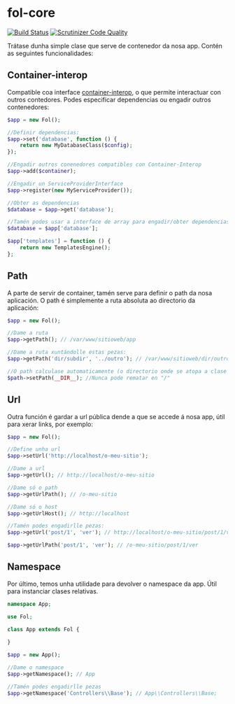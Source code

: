 # fol-core

[![Build Status](https://travis-ci.org/fol-project/core.svg?branch=master)](https://travis-ci.org/fol-project/core)
[![Scrutinizer Code Quality](https://scrutinizer-ci.com/g/fol-project/core/badges/quality-score.png?b=master)](https://scrutinizer-ci.com/g/fol-project/core/?branch=master)

Trátase dunha simple clase que serve de contenedor da nosa app. Contén as seguintes funcionalidades:

## Container-interop

Compatible coa interface [container-interop](https://github.com/container-interop/container-interop), o que permite interactuar con outros contedores. Podes especificar dependencias ou engadir outros contenedores:

```php
$app = new Fol();

//Definir dependencias:
$app->set('database', function () {
    return new MyDatabaseClass($config);
});

//Engadir outros conenedores compatibles con Container-Interop
$app->add($container);

//Engadir un ServiceProviderInterface
$app->register(new MyServiceProvider());

//Obter as dependencias
$database = $app->get('database');

//Tamén podes usar a interface de array para engadir/obter dependencias:
$database = $app['database'];

$app['templates'] = function () {
    return new TemplatesEngine();
};
```

## Path

A parte de servir de container, tamén serve para definir o path da nosa aplicación. O path é simplemente a ruta absoluta ao directorio da aplicación:

```php
$app = new Fol();

//Dame a ruta
$app->getPath(); // /var/www/sitioweb/app

//Dame a ruta xuntándolle estas pezas:
$app->getPath('dir/subdir', '../outro'); // /var/www/sitioweb/dir/outro

//O path calculase automaticamente (o directorio onde se atopa a clase instanciada) pero podes cambialo:
$path->setPath(__DIR__); //Nunca pode rematar en "/"
```

## Url

Outra función é gardar a url pública dende a que se accede á nosa app, útil para xerar links, por exemplo:

```php
$app = new Fol();

//Define unha url
$app->setUrl('http://localhost/o-meu-sitio');

//Dame a url
$app->getUrl(); // http://localhost/o-meu-sitio

//Dame só o path
$app->getUrlPath(); // /o-meu-sitio

//Dame só o host
$app->getUrlHost(); // http://localhost

//Tamén podes engadirlle pezas:
$app->getUrl('post/1', 'ver'); // http://localhost/o-meu-sitio/post/1/ver

$app->getUrlPath('post/1', 'ver'); // /o-meu-sitio/post/1/ver
```

## Namespace

Por último, temos unha utilidade para devolver o namespace da app. Útil para instanciar clases relativas.

```php
namespace App;

use Fol;

class App extends Fol {
    
}

$app = new App();

//Dame o namespace
$app->getNamespace(); // App

//Tamén podes engadirlle pezas
$app->getNamespace('Controllers\\Base'); // App\\Controllers\\Base;
```